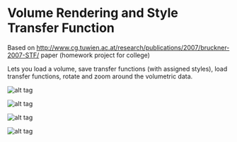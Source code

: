 Volume Rendering and Style Transfer Function
======

Based on  http://www.cg.tuwien.ac.at/research/publications/2007/bruckner-2007-STF/ paper (homework project for college)

Lets you load a volume, save transfer functions (with assigned styles), load transfer functions, rotate and zoom around the volumetric data.


![alt tag](https://raw.githubusercontent.com/jose-villegas/StyleTransferFunction/master/FGC_T3/images/screenshot1.png)

![alt tag](https://raw.githubusercontent.com/jose-villegas/StyleTransferFunction/master/FGC_T3/images/screenshot4.png)

![alt tag](https://raw.githubusercontent.com/jose-villegas/StyleTransferFunction/master/FGC_T3/images/screenshot2.png)

![alt tag](https://raw.githubusercontent.com/jose-villegas/StyleTransferFunction/master/FGC_T3/images/screenshot3.png)
